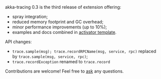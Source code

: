akka-tracing 0.3 is the third release of extension offering:

* spray integration;
* reduced memory footprint and GC overhead;
* minor performance improvements (up to 10%);
* examples and docs combined in [activator template](https://github.com/levkhomich/activator-akka-tracing).

API changes:

* `trace.sample(msg); trace.recordRPCName(msg, service, rpc)` replaced by `trace.sample(msg, service, rpc)`;
* `trace.recordException` renamed to `trace.record`

Contributions are welcome! Feel free to [ask](https://twitter.com/levkhomich) any questions.

